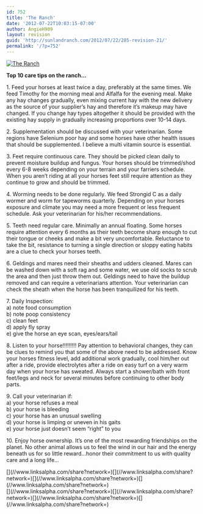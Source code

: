 ```yaml
---
id: 752
title: 'The Ranch'
date: '2012-07-22T10:03:15-07:00'
author: AngieH909
layout: revision
guid: 'http://sunlandranch.com/2012/07/22/285-revision-21/'
permalink: '/?p=752'
---
```


[![](http://sunlandranch.com/wp-content/uploads/2010/10/DSCF0145.jpg "The Ranch")](http://sunlandranch.com/wp-content/uploads/2010/10/DSCF0145.jpg)

**Top 10 care tips on the ranch…**

1\. Feed your horses at least twice a day, preferably at the same times. We feed Timothy for the morning meal and Alfalfa for the evening meal. Make any hay changes gradually, even mixing current hay with the new delivery as the source of your supplier’s hay and therefore it’s makeup may have changed. If you change hay types altogether it should be provided with the existing hay supply in gradually increasing proportions over 10-14 days.

2\. Supplementation should be discussed with your veterinarian. Some regions have Selenium poor hay and some horses have other health issues that should be supplemented. I believe a multi vitamin source is essential.

3\. Feet require continuous care. They should be picked clean daily to prevent moisture buildup and fungus. Your horses should be trimmed/shod every 6-8 weeks depending on your terrain and your farriers schedule. When you aren’t riding at all your horses feet still require attention as they continue to grow and should be trimmed.

4\. Worming needs to be done regularly. We feed Strongid C as a daily wormer and worm for tapeworms quarterly. Depending on your horses exposure and climate you may need a more frequent or less frequent schedule. Ask your veterinarian for his/her recommendations.

5\. Teeth need regular care. Minimally an annual floating. Some horses require attention every 6 months as their teeth become sharp enough to cut their tongue or cheeks and make a bit very uncomfortable. Reluctance to take the bit, resistance to turning a single direction or sloppy eating habits are a clue to check your horses teeth.

6\. Geldings and mares need their sheaths and udders cleaned. Mares can be washed down with a soft rag and some water, we use old socks to scrub the area and then just throw them out. Geldings need to have the buildup removed and can require a veterinarians attention. Your veterinarian can check the sheath when the horse has been tranquilized for his teeth.

7\. Daily Inspection:  
a) note food consumption  
b) note poop consistency  
c) clean feet  
d) apply fly spray  
e) give the horse an eye scan, eyes/ears/tail

8\. Listen to your horse!!!!!!!!! Pay attention to behavioral changes, they can be clues to remind you that some of the above need to be addressed. Know your horses fitness level, add additional work gradually, cool him/her out after a ride, provide electrolytes after a ride on easy turf on a very warm day when your horse has sweated. Always start a shower/bath with front feet/legs and neck for several minutes before continuing to other body parts.

9\. Call your veterinarian if:  
a) your horse refuses a meal  
b) your horse is bleeding  
c) your horse has an unusual swelling  
d) your horse is limping or uneven in his gaits  
e) your horse just doesn’t seem “right” to you

10\. Enjoy horse ownership. It’s one of the most rewarding friendships on the planet. No other animal allows us to feel the wind in our hair and the energy beneath us for so little reward…honor their commitment to us with quality care and a long life…

<div class="linksalpha_container linksalpha_app_3" data-counters="1" data-size="regular" data-style="square" data-title="The Ranch" data-url="https://www.sunlandranch.com/?p=752">[](//www.linksalpha.com/share?network=)[](//www.linksalpha.com/share?network=)[](//www.linksalpha.com/share?network=)[](//www.linksalpha.com/share?network=)</div><div class="linksalpha_container linksalpha_app_7" data-position="" data-title="The Ranch" data-url="https://www.sunlandranch.com/?p=752">[](//www.linksalpha.com/share?network=)[](//www.linksalpha.com/share?network=)[](//www.linksalpha.com/share?network=)[](//www.linksalpha.com/share?network=)</div>